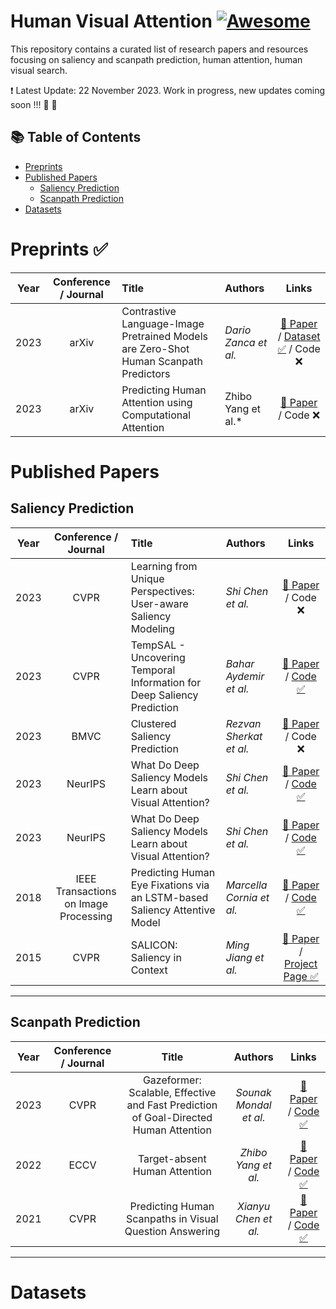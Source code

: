 # Human Visual Attention [![Awesome](https://awesome.re/badge.svg)](https://awesome.re)
This repository contains a curated list of research papers and resources focusing on saliency and scanpath prediction, human attention, human visual search.


❗ Latest Update: 22 November 2023. Work in progress, new updates coming soon !!! :construction: :construction:

## 📚 Table of Contents
- [Preprints](#preprints)
- [Published Papers](#published-papers)
  - [Saliency Prediction](#saliency-prediction)
  - [Scanpath Prediction](#scanpath-prediction)
- [Datasets](#datasets)


# Preprints ✅
| **Year** | **Conference / Journal** | **Title**                                           | **Authors**          | **Links** |
|:--------:|:--------------:|:----------------------------------------------------|:---------------------|:---------:|
|   2023   |      arXiv      | Contrastive Language-Image Pretrained Models are Zero-Shot Human Scanpath Predictors | *Dario Zanca et al.*    | [📄 Paper](https://arxiv.org/abs/2305.12380) / [Dataset ✅](https://github.com/mad-lab-fau/CapMIT1003) / Code ❌
|   2023   |      arXiv      | Predicting Human Attention using Computational Attention | Zhibo Yang et al.*    | [📄 Paper](https://arxiv.org/abs/2303.09383) / Code ❌

# Published Papers
## Saliency Prediction
| **Year** | **Conference / Journal** | **Title**                                           | **Authors**          | **Links** |
|:--------:|:--------------:|:----------------------------------------------------|:---------------------|:---------:|
|   2023   |      CVPR      | Learning from Unique Perspectives: User-aware Saliency Modeling | *Shi Chen et al.*    | [📄 Paper](https://openaccess.thecvf.com//content/CVPR2023/papers/Chen_Learning_From_Unique_Perspectives_User-Aware_Saliency_Modeling_CVPR_2023_paper.pdf) / Code ❌ 
|   2023   |      CVPR      | TempSAL - Uncovering Temporal Information for Deep Saliency Prediction | *Bahar Aydemir et al.*    | [📄 Paper](https://arxiv.org/abs/2301.02315) / [Code ✅](https://github.com/IVRL/Tempsal)
|   2023   |      BMVC      | Clustered Saliency Prediction | *Rezvan Sherkat et al.*    | [📄 Paper](https://arxiv.org/abs/2207.02205) / Code ❌
|   2023   |      NeurIPS      | What Do Deep Saliency Models Learn about Visual Attention? | *Shi Chen et al.*    | [📄 Paper](https://arxiv.org/abs/2310.09679) / [Code ✅](https://github.com/szzexpoi/saliency_analysis)
|   2023   |      NeurIPS      | What Do Deep Saliency Models Learn about Visual Attention? | *Shi Chen et al.*    | [📄 Paper](https://arxiv.org/abs/2310.09679) / [Code ✅](https://github.com/szzexpoi/saliency_analysis)
|   2018   |      IEEE Transactions on Image Processing      | Predicting Human Eye Fixations via an LSTM-based Saliency Attentive Model | *Marcella Cornia et al.*    | [📄 Paper](https://arxiv.org/pdf/1611.09571.pdf) / [Code ✅](https://github.com/marcellacornia/sam)
|   2015   |      CVPR      | SALICON: Saliency in Context | *Ming Jiang et al.*    | [📄 Paper](https://www-users.cse.umn.edu/~qzhao/publications/pdf/salicon_cvpr15.pdf) / [Project Page ✅](http://salicon.net/)


---

## Scanpath Prediction
| **Year** | **Conference / Journal** | **Title** | **Authors** | **Links** |
|:--------:|:--------------:|:---------:|:-----------:|:---------:|
|   2023   |      CVPR      | Gazeformer: Scalable, Effective and Fast Prediction of Goal-Directed Human Attention | *Sounak Mondal et al.*    | [📄 Paper](https://arxiv.org/abs/2303.15274) / [Code ✅](https://github.com/cvlab-stonybrook/Gazeformer/)
|   2022   |      ECCV      | Target-absent Human Attention | *Zhibo Yang et al.*    | [📄 Paper](https://arxiv.org/abs/2207.01166) / [Code ✅](https://github.com/cvlab-stonybrook/Target-absent-Human-Attention)
|   2021   |      CVPR      | Predicting Human Scanpaths in Visual Question Answering | *Xianyu Chen et al.*    | [📄 Paper](https://openaccess.thecvf.com/content/CVPR2021/papers/Chen_Predicting_Human_Scanpaths_in_Visual_Question_Answering_CVPR_2021_paper.pdf) / [Code ✅](https://github.com/chenxy99/Scanpaths)


---

# Datasets


